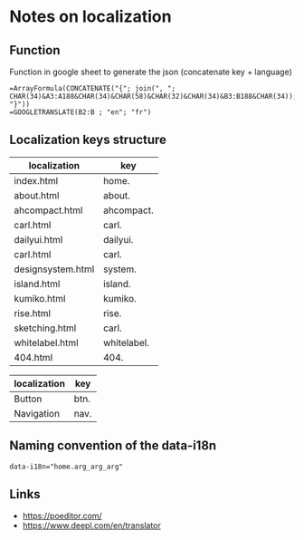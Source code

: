 # Notes on localization

## Function
Function in google sheet to generate the json (concatenate key + language)

```
=ArrayFormula(CONCATENATE("{"; join(", "; CHAR(34)&A3:A188&CHAR(34)&CHAR(58)&CHAR(32)&CHAR(34)&B3:B188&CHAR(34)); "}"))
=GOOGLETRANSLATE(B2:B ; "en"; "fr")
```

## Localization keys structure

| localization | key |
|---|---|
|index.html|home.|
|about.html|about.|
|ahcompact.html|ahcompact.|
|carl.html|carl.|
|dailyui.html|dailyui.|
|carl.html|carl.|
|designsystem.html|system.|
|island.html|island.|
|kumiko.html|kumiko.|
|rise.html|rise.|
|sketching.html|carl.|
|whitelabel.html|whitelabel.|
|404.html|404.|

| localization | key |
|---|---|
|Button|btn.|
|Navigation|nav.|


## Naming convention of the data-i18n
```
data-i18n="home.arg_arg_arg"
```

## Links
- https://poeditor.com/
- https://www.deepl.com/en/translator